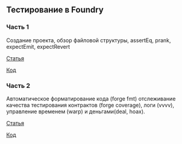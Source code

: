 ## Тестирование в Foundry 

### Часть 1

Создание проекта, обзор файловой структуры, assertEq, prank, expectEmit, expectRevert

[Статья](https://habr.com/ru/articles/764576/)

[Код](https://github.com/sudovag3/foundry-middle-part1/tree/part-1)


### Часть 2

Aвтоматическое форматирование кода (forge fmt) отслеживание качества тестирования контрактов (forge coverage), логи (vvvv), управление временем (warp) и деньгами(deal, hoax).

[Статья](https://habr.com/ru/articles/764668/)

[Код](https://github.com/sudovag3/foundry-middle-part1/tree/part-2)